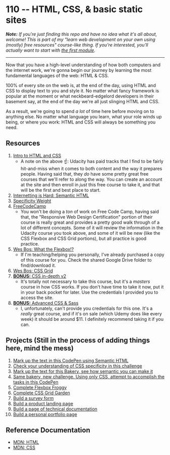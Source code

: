 # 110 -- HTML, CSS, & basic static sites

_**Note:** If you're just finding this repo and have no idea what it's all about, welcome! This is part of my "learn web development on your own using (mostly) free resources" course-like thing. If you're interested, you'll actually want to start with [the first module](https://github.com/nickcannariato/intro-to-web-and-computers)._

---

Now that you have a high-level understanding of how both computers and the internet work, we're gonna begin our journey by learning the most fundamental languages of the web: HTML & CSS.

100% of every site on the web is, at the end of the day, using HTML and CSS to display text to you and style it. No matter what fancy framework is popular at the moment or what neckbeard-edgelord developers in their basement say, at the end of the day we're all just slinging HTML and CSS.

As a result, we're going to spend _a lot_ of time here before moving on to anything else. No matter what language you learn, what your role winds up being, or where you work: HTML and CSS will always be something you need.

## Resources

1. [Intro to HTML and CSS](https://www.udacity.com/course/intro-to-html-and-css--ud001)
    - A note on the above :point_up:: Udacity has paid tracks that I find to be fairly hit-and-miss when it comes to both content and the way it prepares people. Having said that, they _do_ have some pretty great free courses that we'll refer to along the way. You can create an account at the site and then enroll in _just_ this free course to take it, and that will be the first and best place to start.
2. [Internetting is Hard: Semantic HTML](https://internetingishard.com/html-and-css/semantic-html/)
3. [Specificity Weight](http://www.htmldog.com/guides/css/intermediate/specificity/)
4. [FreeCodeCamp](https://www.freecodecamp.org/learn)
    - You won't be doing a _ton_ of work on Free Code Camp, having said that, the "Responsive Web Design Certification" portion of their course is really great and provides a pretty good walk through of a lot of different concepts. Some of it will review the information in the Udacity course you took above, and some of it will be new (like the CSS Flexbox and CSS Grid portions), but all practice is good practice.
5. [Wes Bos: What the Flexbox!?](https://flexbox.io/)
    - If I'm teaching/helping you personally, I've already purchased a copy of this course for you. Check the shared Google Drive folder to find/download it.
6. [Wes Bos: CSS Grid](https://cssgrid.io/)
7. [**BONUS:** CSS in-depth v2](https://frontendmasters.com/courses/css-in-depth-v2/)
    - It's totally not necessary to take this course, but it's a _masters_ course in how CSS works. If you don't have time to take it now, put it in your back pocket for later. Use the credentials I provided you to access the site.
8. [**BONUS:** Advanced CSS & Sass](https://www.udemy.com/share/101WkwAkcSdlZSRQ==/)
    - I, unfortunately, can't provide you credentials for this one. It's a _really_ great course, and if it's on sale (which Udemy does like every week) it should be around $11. I definitely recommend taking it if you can.

## Projects (Still in the process of adding things here, mind the mess)

1. [Mark up the text in this CodePen using Semantic HTML](https://codepen.io/lambdaschool/pen/wxgdeO?editors=1000)
2. [Check your understanding of CSS specificity in this challenge](https://codepen.io/lambdaschool/pen/rddroJ)
3. [Mark up the text for this Bakery, see how semantic you can make it](https://codepen.io/lambdaschool/pen/vaKejB)
4. [Same bakery, new challenge. Using only CSS, attempt to accomplish the tasks in this CodePen](https://codepen.io/lambdaschool/pen/vaXWWG/?editors=0100)
5. [Complete Flexbox Froggy](https://flexboxfroggy.com/)
6. [Complete CSS Grid Garden](https://cssgridgarden.com/)
7. [Build a survey form](https://www.freecodecamp.org/learn/responsive-web-design/responsive-web-design-projects/build-a-survey-form)
8. [Build a product landing page](https://www.freecodecamp.org/learn/responsive-web-design/responsive-web-design-projects/build-a-product-landing-page)
9. [Build a page of technical documentation](https://www.freecodecamp.org/learn/responsive-web-design/responsive-web-design-projects/build-a-technical-documentation-page)
10. [Build a personal portfolio page](https://www.freecodecamp.org/learn/responsive-web-design/responsive-web-design-projects/build-a-personal-portfolio-webpage)

## Reference Documentation
- [MDN: HTML](https://developer.mozilla.org/en-US/docs/Web/HTML)
- [MDN: CSS](https://developer.mozilla.org/en-US/docs/Web/CSS)